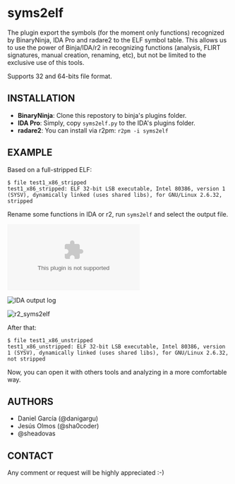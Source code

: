 # syms2elf

The plugin export the symbols (for the moment only functions) recognized by BinaryNinja, IDA Pro and radare2 to the ELF symbol table. This allows us to use the power of Binja/IDA/r2 in recognizing functions (analysis, FLIRT signatures, manual creation, renaming, etc), but not be limited to the exclusive use of this tools.

Supports 32 and 64-bits file format.

## INSTALLATION

  * **BinaryNinja**: Clone this repostory to binja's plugins folder.
  * **IDA Pro**: Simply, copy `syms2elf.py` to the IDA's plugins folder.
  * **radare2**: You can install via r2pm: `r2pm -i syms2elf`



## EXAMPLE

Based on a full-stripped ELF:

```
$ file test1_x86_stripped 
test1_x86_stripped: ELF 32-bit LSB executable, Intel 80386, version 1 (SYSV), dynamically linked (uses shared libs), for GNU/Linux 2.6.32, stripped
```

Rename some functions in IDA or r2, run `syms2elf` and select the output file.

![binja_proof](https//tbd.com)

![IDA output log](https://cloud.githubusercontent.com/assets/1675387/13477862/a02aa742-e0ce-11e5-835e-3a0992a3f171.png)

![r2_syms2elf](https://cloud.githubusercontent.com/assets/1675387/13831270/adddfae2-ebd2-11e5-8dcd-877c9c67faed.png)

After that:

```
$ file test1_x86_unstripped 
test1_x86_unstripped: ELF 32-bit LSB executable, Intel 80386, version 1 (SYSV), dynamically linked (uses shared libs), for GNU/Linux 2.6.32, not stripped
```

Now, you can open it with others tools and analyzing in a more comfortable way.

## AUTHORS

  * Daniel García (@danigargu)
  * Jesús Olmos (@sha0coder)
  * @sheadovas

## CONTACT 

Any comment or request will be highly appreciated :-)
